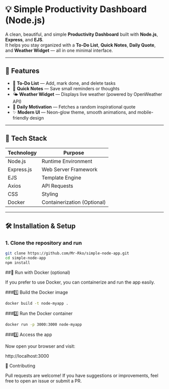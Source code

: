 # 💡 Simple Productivity Dashboard (Node.js)

A clean, beautiful, and simple **Productivity Dashboard** built with **Node.js**, **Express**, and **EJS**.  
It helps you stay organized with a **To-Do List**, **Quick Notes**, **Daily Quote**, and **Weather Widget** — all in one minimal interface.

---

## 🚀 Features

- 📝 **To-Do List** — Add, mark done, and delete tasks  
- 🧠 **Quick Notes** — Save small reminders or thoughts  
- 🌤 **Weather Widget** — Displays live weather (powered by OpenWeather API)  
- 💬 **Daily Motivation** — Fetches a random inspirational quote  
- ✨ **Modern UI** — Neon-glow theme, smooth animations, and mobile-friendly design  

---

## 🧩 Tech Stack

| Technology | Purpose |
|-------------|----------|
| Node.js | Runtime Environment |
| Express.js | Web Server Framework |
| EJS | Template Engine |
| Axios | API Requests |
| CSS | Styling |
| Docker | Containerization (Optional) |

---

## 🛠️ Installation & Setup

### 1. Clone the repository and run
```bash
git clone https://github.com/Mr-Rko/simple-node-app.git
cd simple-node-app
npm install
```
##🐳 Run with Docker (optional)

If you prefer to use Docker, you can containerize and run the app easily.

###1️⃣ Build the Docker image
```bash
docker build -t node-myapp .
```

###2️⃣ Run the Docker container
```bash
docker run -p 3000:3000 node-myapp
```

###3️⃣ Access the app

Now open your browser and visit:

http://localhost:3000

🌟 Contributing

Pull requests are welcome!
If you have suggestions or improvements, feel free to open an issue or submit a PR.


